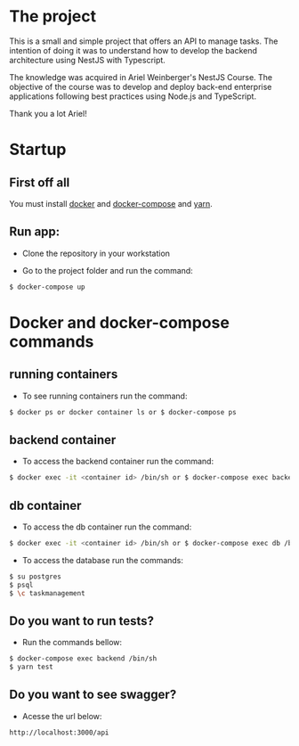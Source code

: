 # The project

This is a small and simple project that offers an API to manage tasks. The intention of doing it was to understand how to develop the backend architecture using NestJS with Typescript.

The knowledge was acquired in Ariel Weinberger's NestJS Course. The objective of the course was to develop and deploy back-end enterprise applications following best practices using Node.js and TypeScript.

Thank you a lot Ariel!

# Startup

## First off all
You must install [docker](https://www.digitalocean.com/community/tutorials/como-instalar-e-usar-o-docker-no-ubuntu-18-04-pt)  and [docker-compose](https://docs.docker.com/compose/install/) and [yarn](https://linuxize.com/post/how-to-install-yarn-on-ubuntu-18-04/).

## Run app:

- Clone the repository in your workstation

- Go to the project folder and run the command:
```sh
$ docker-compose up
```
# Docker and docker-compose commands
## running containers
- To see running containers run the command: 
```sh
$ docker ps or docker container ls or $ docker-compose ps
```

## backend container
- To access the backend container run the command: 
```sh
$ docker exec -it <container id> /bin/sh or $ docker-compose exec backend /bin/sh
```

## db container

- To access the db container run the command:
```sh
$ docker exec -it <container id> /bin/sh or $ docker-compose exec db /bin/sh
```

- To access the database run the commands:

```sh
$ su postgres
$ psql
$ \c taskmanagement
```

## Do you want to run tests?
- Run the commands bellow:
```sh
$ docker-compose exec backend /bin/sh
$ yarn test
```

## Do you want to see swagger?
- Acesse the url below:
```sh
http://localhost:3000/api
```

